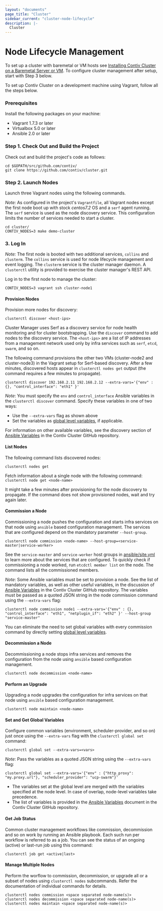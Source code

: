 ```yaml
---
layout: "documents"
page_title: "Cluster"
sidebar_current: "cluster-node-lifecycle"
description: |-
  Cluster
---
```



# Node Lifecycle Management

To set up a cluster with baremetal or VM hosts see [Installing Contiv Cluster on a Baremetal Server or VM](/documents/gettingStarted/cluster/baremetal.html). To configure cluster management after setup, start with Step 3 below.

To set up Contiv Cluster on a development machine using Vagrant, follow all the steps below.

### Prerequisites
Install the following packages on your machine:

- Vagrant 1.7.3 or later
- Virtualbox 5.0 or later
- Ansible 2.0 or later

### Step 1. Check Out and Build the Project
Check out and build the project's code as follows:

```
cd $GOPATH/src/github.com/contiv/
git clone https://github.com/contiv/cluster.git
```

### Step 2. Launch Nodes
Launch three Vagrant nodes using the following commands.

*Note:* As configured in the project's `Vagrantfile`, all Vagrant nodes except the first node boot up with stock *centos7.2* OS and a `serf` agent running. The `serf` service is used as the node discovery service. This configuration limits the number of services needed to start a cluster. 

```
cd cluster/
CONTIV_NODES=3 make demo-cluster
```

### 3. Log In

*Note:* The first node is booted with two additional services, `collins` and `clusterm`. The `collins` service is used for node lifecycle management and event logging. The `clusterm` service is the cluster manager daemon. A `clusterctl` utility is provided to exercise the cluster manager's REST API.

Log in to the first node to manage the cluster:

```
CONTIV_NODES=3 vagrant ssh cluster-node1
```

#### Provision Nodes
Provision more nodes for discovery:

```
clusterctl discover <host-ips>
```
Cluster Manager uses Serf as a discovery service for node health monitoring and for cluster bootstrapping. Use the `discover` command to add nodes to the discovery service. The `<host-ips>` are a list of IP addresses from a management network used only by infra services such as `serf`, `etcd`, `swarm`, and so on.

The following command provisions the other two VMs (cluster-node2 and cluster-node3) in the Vagrant setup for Serf-based discovery. After a few minutes, discovered hosts appear in `clusterctl nodes get` output (the command requires a few minutes to propagate).

```
clusterctl discover 192.168.2.11 192.168.2.12 --extra-vars='{"env" : {}, "control_interface": "eth1" }'
```

*Note*:
You must specify the `env` and `control_interface` Ansible variables in the `clusterctl discover` command.
Specify these variables in one of two ways: 

- Use the `--extra-vars` flag as shown above 
- Set the variables as [global level variables](#setget_global_vars), if applicable. 

For information on other available variables, see the discovery section of [Ansible Variables] in the Contiv Cluster GitHub repository.

#### List Nodes
The following command lists discovered nodes:

```
clusterctl nodes get
```

Fetch information about a single node with the following commnand: 
```clusterctl node get <node-name>```

It might take a few minutes after provisioning for the node discovery to propagate. If the command does not show provisioned nodes, wait and try again later.

#### Commission a Node
Commissioning a node pushes the configuration and starts infra services on that node using `ansible` based configuration management. The services that are configured depend on the mandatory parameter `--host-group`. 

```
clusterctl node commission <node-name> --host-group=<service-master|service-worker>
```

See the `service-master` and `service-worker` host groups in [ansible/site.yml](/extras/site.yml) to learn more about the services that are configured. To quickly check if commissioning a node worked, run `etcdctl member list` on the node. The command lists all the commissioned members.

*Note*: Some Ansible variables must be set to provision a node. See the list of mandatory variables, as well as other useful variables, in the discussion of [Ansible Variables] in the Contiv Cluster GitHub repository. The variables must be passed as a quoted JSON string in the node commission command using the `--extra-vars` flag:

```
clusterctl node commission node1 --extra-vars='{"env" : {}, "control_interface": "eth1", "netplugin_if": "eth2" }' --host-group "service-master"
```

You can eliminate the need to set global variables with every commission command by directly setting [global level variables].

#### Decommission a Node
Decommissioning a node stops infra services and removes the configuration from the node using `ansible` based configuration management.

```
clusterctl node decommission <node-name>
```

#### Perform an Upgrade
Upgrading a node upgrades the configuration for infra services on that node using `ansible` based configuration management.

```
clusterctl node maintain <node-name>
```

<a name="setget_global_vars"></a>
#### Set and Get Global Variables
Configure common variables (environment, scheduler-provider, and so on) just once using the `--extra-vars` flag with the `clusterctl global set` command:

```
clusterctl global set --extra-vars=<vars>
```

*Note*: Pass the variables as a quoted JSON string using the `--extra-vars` flag:

```
clusterctl global set --extra-vars='{"env" : {"http_proxy": "my.proxy.url"}, "scheduler_provider": "ucp-swarm"}'
```

- The variables set at the global level are merged with the variables specified at the node level. In case of overlap, node-level variables take precedence.
- The list of variables is provided in the [Ansible Variables] document in the Contiv Cluster GitHub repository.

#### Get Job Status
Common cluster management workflows like commission, decommission and so on work by running an Ansible playbook. Each such run per workflow is referred to as a job. You can see the status of an ongoing (active) or last-run job using this command:

```
clusterctl job get <active|last>
```

#### Manage Multiple Nodes
Perform the worflow to commission, decommission, or upgrade all or a subset of nodes using `clusterctl nodes` subcommands. Refer the documentation of individual commands for details.

```
clusterctl nodes commission <space separated node-name(s)>
clusterctl nodes decommission <space separated node-name(s)>
clusterctl nodes maintain <space separated node-name(s)>
```

[Ansible Variables]: <https://github.com/contiv/cluster/blob/master/management/ansible_vars.md>
[global level variables]: <#setget_global_vars>
